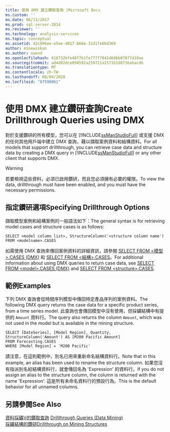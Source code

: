 ```yaml
---
title: 使用 DMX 建立鑽取查詢 |Microsoft Docs
ms.custom: ''
ms.date: 06/13/2017
ms.prod: sql-server-2014
ms.reviewer: ''
ms.technology: analysis-services
ms.topic: conceptual
ms.assetid: 42c896ee-e5ee-4017-b66e-31d1fe66d369
author: minewiskan
ms.author: owend
ms.openlocfilehash: 618732bfe48f7b1fe777f7841d686b07877d10ae
ms.sourcegitcommit: ad4d92dce894592a259721a1571b1d8736abacdb
ms.translationtype: MT
ms.contentlocale: zh-TW
ms.lasthandoff: 08/04/2020
ms.locfileid: "87598061"
---
```

# <a name="create-drillthrough-queries-using-dmx"></a><span data-ttu-id="a96e8-102">使用 DMX 建立鑽研查詢</span><span class="sxs-lookup"><span data-stu-id="a96e8-102">Create Drillthrough Queries using DMX</span></span>
  <span data-ttu-id="a96e8-103">對於支援鑽研的所有模型，您可以在 [!INCLUDE[ssManStudioFull](../../includes/ssmanstudiofull-md.md)] 或支援 DMX 的任何其他用戶端中建立 DMX 查詢，藉以擷取案例資料和結構資料。</span><span class="sxs-lookup"><span data-stu-id="a96e8-103">For all models that support drillthrough, you can retrieve case data and structure data by creating a DMX query in [!INCLUDE[ssManStudioFull](../../includes/ssmanstudiofull-md.md)] or any other client that supports DMX.</span></span>  
  
> [!WARNING]  
>  <span data-ttu-id="a96e8-104">若要檢視這些資料，必須已啟用鑽研，而且您必須擁有必要的權限。</span><span class="sxs-lookup"><span data-stu-id="a96e8-104">To view the data, drillthrough must have been enabled, and you must have the necessary permissions.</span></span>  
  
## <a name="specifying-drillthrough-options"></a><span data-ttu-id="a96e8-105">指定鑽研選項</span><span class="sxs-lookup"><span data-stu-id="a96e8-105">Specifying Drillthrough Options</span></span>  
 <span data-ttu-id="a96e8-106">擷取模型案例和結構案例的一般語法如下：</span><span class="sxs-lookup"><span data-stu-id="a96e8-106">The general syntax is for retrieving model cases and structure cases is as follows:</span></span>  
  
```  
SELECT <model column list>, StructureColumn('<structure column name') FROM <modelname>.CASES  
```  
  
 <span data-ttu-id="a96e8-107">如需使用 DMX 查詢來傳回案例資料的詳細資訊，請參閱 [SELECT FROM &#60;模型&#62;.CASES &#40;DMX&#41;](/sql/dmx/select-from-model-content-dmx) 和 [SELECT FROM &#60;結構&#62;.CASES](/sql/dmx/select-from-structure-cases)。</span><span class="sxs-lookup"><span data-stu-id="a96e8-107">For additional information about using DMX queries to return case data, see [SELECT FROM &#60;model&#62;.CASES &#40;DMX&#41;](/sql/dmx/select-from-model-content-dmx) and [SELECT FROM &#60;structure&#62;.CASES](/sql/dmx/select-from-structure-cases).</span></span>  
  
## <a name="examples"></a><span data-ttu-id="a96e8-108">範例</span><span class="sxs-lookup"><span data-stu-id="a96e8-108">Examples</span></span>  
 <span data-ttu-id="a96e8-109">下列 DMX 查詢會從時間序列模型中傳回特定產品序列的案例資料。</span><span class="sxs-lookup"><span data-stu-id="a96e8-109">The following DMX query returns the case data for a specific product series, from a time series model.</span></span> <span data-ttu-id="a96e8-110">此查詢也會傳回模型中沒有使用，但採礦結構中有提供的 `Amount` 資料行。</span><span class="sxs-lookup"><span data-stu-id="a96e8-110">The query also returns the column `Amount`, which was not used in the model but is available in the mining structure.</span></span>  
  
```  
SELECT [DateSeries], [Model Region], Quantity, StructureColumn('Amount') AS [M200 Pacific Amount]  
FROM Forecasting.CASES  
WHERE [Model Region] = 'M200 Pacific'  
```  
  
 <span data-ttu-id="a96e8-111">請注意，在這則範例中，別名已用來重新命名結構資料行。</span><span class="sxs-lookup"><span data-stu-id="a96e8-111">Note that in this example, an alias has been used to rename the structure column.</span></span> <span data-ttu-id="a96e8-112">如果您沒有指派別名給結構資料行，就會傳回名為 'Expression' 的資料行。</span><span class="sxs-lookup"><span data-stu-id="a96e8-112">If you do not assign an alias to the structure column, the column is returned with the name 'Expression'.</span></span> <span data-ttu-id="a96e8-113">這是所有未命名資料行的預設行為。</span><span class="sxs-lookup"><span data-stu-id="a96e8-113">This is the default behavior for all unnamed columns.</span></span>  
  
## <a name="see-also"></a><span data-ttu-id="a96e8-114">另請參閱</span><span class="sxs-lookup"><span data-stu-id="a96e8-114">See Also</span></span>  
 <span data-ttu-id="a96e8-115">[資料採礦&#41;&#40;的鑽取查詢](drillthrough-queries-data-mining.md) </span><span class="sxs-lookup"><span data-stu-id="a96e8-115">[Drillthrough Queries &#40;Data Mining&#41;](drillthrough-queries-data-mining.md) </span></span>  
 [<span data-ttu-id="a96e8-116">採礦結構的鑽研</span><span class="sxs-lookup"><span data-stu-id="a96e8-116">Drillthrough on Mining Structures</span></span>](drillthrough-on-mining-structures.md)  
  
  
